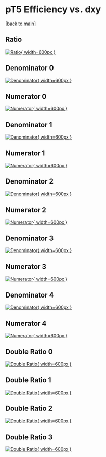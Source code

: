 # pT5 Efficiency vs. dxy

[[back to main](./)]



## Ratio

[![Ratio](../mtv/var/pT5_vtr_13_0_eff_dxy.png){ width=600px }](../mtv/var/pT5_vtr_13_0_eff_dxy.pdf)

## Denominator 0

[![Denominator](../mtv/den/pT5_vtr_13_0_eff_dxy_den0.png){ width=600px }](../mtv/den/pT5_vtr_13_0_eff_dxy_den0.pdf)

## Numerator 0

[![Numerator](../mtv/num/pT5_vtr_13_0_eff_dxy_num0.png){ width=600px }](../mtv/num/pT5_vtr_13_0_eff_dxy_num0.pdf)

## Denominator 1

[![Denominator](../mtv/den/pT5_vtr_13_0_eff_dxy_den1.png){ width=600px }](../mtv/den/pT5_vtr_13_0_eff_dxy_den1.pdf)

## Numerator 1

[![Numerator](../mtv/num/pT5_vtr_13_0_eff_dxy_num1.png){ width=600px }](../mtv/num/pT5_vtr_13_0_eff_dxy_num1.pdf)

## Denominator 2

[![Denominator](../mtv/den/pT5_vtr_13_0_eff_dxy_den2.png){ width=600px }](../mtv/den/pT5_vtr_13_0_eff_dxy_den2.pdf)

## Numerator 2

[![Numerator](../mtv/num/pT5_vtr_13_0_eff_dxy_num2.png){ width=600px }](../mtv/num/pT5_vtr_13_0_eff_dxy_num2.pdf)

## Denominator 3

[![Denominator](../mtv/den/pT5_vtr_13_0_eff_dxy_den3.png){ width=600px }](../mtv/den/pT5_vtr_13_0_eff_dxy_den3.pdf)

## Numerator 3

[![Numerator](../mtv/num/pT5_vtr_13_0_eff_dxy_num3.png){ width=600px }](../mtv/num/pT5_vtr_13_0_eff_dxy_num3.pdf)

## Denominator 4

[![Denominator](../mtv/den/pT5_vtr_13_0_eff_dxy_den4.png){ width=600px }](../mtv/den/pT5_vtr_13_0_eff_dxy_den4.pdf)

## Numerator 4

[![Numerator](../mtv/num/pT5_vtr_13_0_eff_dxy_num4.png){ width=600px }](../mtv/num/pT5_vtr_13_0_eff_dxy_num4.pdf)

## Double Ratio 0

[![Double Ratio](../mtv/ratio/pT5_vtr_13_0_eff_dxy_ratio0.png){ width=600px }](../mtv/ratio/pT5_vtr_13_0_eff_dxy_ratio0.pdf)

## Double Ratio 1

[![Double Ratio](../mtv/ratio/pT5_vtr_13_0_eff_dxy_ratio1.png){ width=600px }](../mtv/ratio/pT5_vtr_13_0_eff_dxy_ratio1.pdf)

## Double Ratio 2

[![Double Ratio](../mtv/ratio/pT5_vtr_13_0_eff_dxy_ratio2.png){ width=600px }](../mtv/ratio/pT5_vtr_13_0_eff_dxy_ratio2.pdf)

## Double Ratio 3

[![Double Ratio](../mtv/ratio/pT5_vtr_13_0_eff_dxy_ratio3.png){ width=600px }](../mtv/ratio/pT5_vtr_13_0_eff_dxy_ratio3.pdf)

